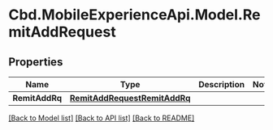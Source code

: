 # Cbd.MobileExperienceApi.Model.RemitAddRequest

## Properties

Name | Type | Description | Notes
------------ | ------------- | ------------- | -------------
**RemitAddRq** | [**RemitAddRequestRemitAddRq**](RemitAddRequestRemitAddRq.md) |  | 

[[Back to Model list]](../README.md#documentation-for-models) [[Back to API list]](../README.md#documentation-for-api-endpoints) [[Back to README]](../README.md)

